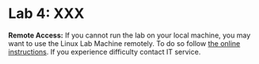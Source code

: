 # Lab 4: XXX

**Remote Access:** If you cannot run the lab on your local machine, you may want to use the Linux
Lab Machine remotely. To do so follow [the online instructions](https://uob.sharepoint.com/sites/itservices/SitePages/fits-engineering-linux-x2go.aspx).
If you experience difficulty contact IT service.
